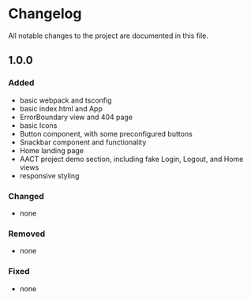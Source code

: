 # Changelog

All notable changes to the project are documented in this file.

## 1.0.0

### Added

- basic webpack and tsconfig
- basic index.html and App
- ErrorBoundary view and 404 page
- basic Icons
- Button component, with some preconfigured buttons
- Snackbar component and functionality
- Home landing page
- AACT project demo section, including fake Login, Logout, and Home views
- responsive styling

### Changed

- none

### Removed

- none

### Fixed

- none
